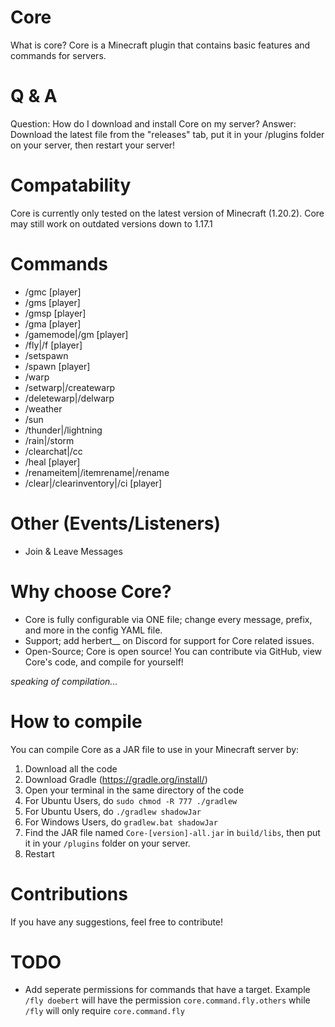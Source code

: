 # Core
What is core?
Core is a Minecraft plugin that contains basic features and commands for servers.

# Q & A
Question: How do I download and install Core on my server?
Answer: Download the latest file from the "releases" tab, put it in your /plugins folder on your server, then restart your server!

# Compatability
Core is currently only tested on the latest version of Minecraft (1.20.2). Core may still work on outdated versions down to 1.17.1

# Commands
- /gmc [player]
- /gms [player]
- /gmsp [player]
- /gma [player]
- /gamemode|/gm <gamemode> [player]
- /fly|/f [player]
- /setspawn
- /spawn [player]
- /warp <warpname>
- /setwarp|/createwarp <warpName>
- /deletewarp|/delwarp <warpName>
- /weather <weather>
- /sun
- /thunder|/lightning
- /rain|/storm
- /clearchat|/cc
- /heal [player]
- /renameitem|/itemrename|/rename <string>
- /clear|/clearinventory|/ci [player]

# Other (Events/Listeners)
- Join & Leave Messages

# Why choose Core?
- Core is fully configurable via ONE file; change every message, prefix, and more in the config YAML file.
- Support; add herbert__ on Discord for support for Core related issues.
- Open-Source; Core is open source! You can contribute via GitHub, view Core's code, and compile for yourself!

*speaking of compilation...*

# How to compile
You can compile Core as a JAR file to use in your Minecraft server by:
1. Download all the code
2. Download Gradle (https://gradle.org/install/)
3. Open your terminal in the same directory of the code
4. For Ubuntu Users, do `sudo chmod -R 777 ./gradlew`
5. For Ubuntu Users, do `./gradlew shadowJar`
6. For Windows Users, do `gradlew.bat shadowJar`
7. Find the JAR file named `Core-[version]-all.jar` in `build/libs`, then put it in your `/plugins` folder on your server.
8. Restart

# Contributions
If you have any suggestions, feel free to contribute!

# TODO
- Add seperate permissions for commands that have a target. Example `/fly doebert` will have the permission `core.command.fly.others` while `/fly` will only require `core.command.fly`
